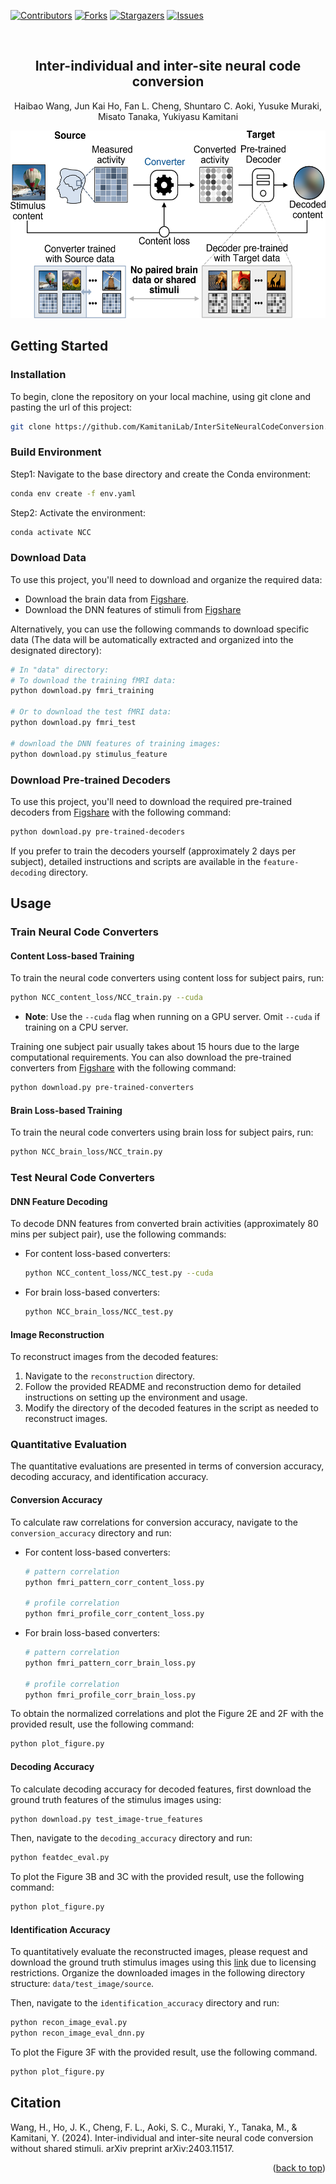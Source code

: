 
<!-- Improved compatibility of back to top link: See: https://github.com/othneildrew/Best-README-Template/pull/73 -->
<a name="readme-top"></a>

<!-- PROJECT SHIELDS -->
[![Contributors][contributors-shield]][contributors-url]
[![Forks][forks-shield]][forks-url]
[![Stargazers][stars-shield]][stars-url]
[![Issues][issues-shield]][issues-url]

<br />

<h2 align="center">Inter-individual and inter-site neural code conversion</h2>

  <p align="center">
Haibao Wang, Jun Kai Ho, Fan L. Cheng, Shuntaro C. Aoki, Yusuke Muraki, Misato Tanaka, Yukiyasu Kamitani
<p align="center">


<div align="center">

  <a href="https://github.com/KamitaniLab/InterSiteNeuralCodeConversion/blob/main/">
    <img src="figure/NCC.png",width="800" height="300">
  </a> 

</div>

<!-- MARKDOWN LINKS & IMAGES -->
<!-- https://www.markdownguide.org/basic-syntax/#reference-style-links -->
[contributors-shield]: https://img.shields.io/github/contributors/KamitaniLab/InterSiteNeuralCodeConversion.svg?style=for-the-badge
[contributors-url]: https://github.com/KamitaniLab/InterSiteNeuralCodeConversion/graphs/contributors
[forks-shield]: https://img.shields.io/github/forks/KamitaniLab/InterSiteNeuralCodeConversion.svg?style=for-the-badge
[forks-url]: https://github.com/KamitaniLab/InterSiteNeuralCodeConversion/forks
[stars-shield]: https://img.shields.io/github/issues/KamitaniLab/InterSiteNeuralCodeConversion.svg?style=for-the-badge
[stars-url]: https://github.com/KamitaniLab/InterSiteNeuralCodeConversion/stargazers
[issues-shield]: https://img.shields.io/github/stars/KamitaniLab/InterSiteNeuralCodeConversion.svg?style=for-the-badge
[issues-url]: https://github.com/KamitaniLab/InterSiteNeuralCodeConversion/issues
[license-shield]: https://img.shields.io/github/license/github_username/repo_name.svg?style=for-the-badge
[license-url]: https://github.com/github_username/repo_name/blob/master/LICENSE.txt

## Getting Started
### Installation
To begin, clone the repository on your local machine, using git clone and pasting the url of this project:
   ```sh
   git clone https://github.com/KamitaniLab/InterSiteNeuralCodeConversion.git
   ````
   
### Build Environment

Step1: Navigate to the base directory and create the Conda environment:
  ```sh
  conda env create -f env.yaml
  ```
Step2: Activate the environment:
  ```sh
  conda activate NCC
  ```
### Download Data

To use this project, you'll need to download and organize the required data:
- Download the brain data from [Figshare](https://figshare.com/articles/dataset/Inter-individual_deep_image_reconstruction/17985578).
- Download the DNN features of stimuli from [Figshare](https://figshare.com/articles/dataset/Inter-individual_and_inter-site_neural_code_conversion/26860954)

Alternatively, you can use the following commands to download specific data (The data will be automatically extracted and organized into the designated directory):
 ```sh
# In "data" directory:
# To download the training fMRI data:
python download.py fmri_training

# Or to download the test fMRI data:
python download.py fmri_test

# download the DNN features of training images:
python download.py stimulus_feature
 ```

### Download Pre-trained Decoders

To use this project, you'll need to download the required pre-trained decoders from [Figshare](https://figshare.com/articles/dataset/Inter-individual_and_inter-site_neural_code_conversion/26860954) with the following command:

```sh
python download.py pre-trained-decoders
```

If you prefer to train the decoders yourself (approximately 2 days per subject), detailed instructions and scripts are available in the `feature-decoding` directory.
## Usage

### Train Neural Code Converters

#### Content Loss-based Training

To train the neural code converters using content loss for subject pairs, run:

```sh
python NCC_content_loss/NCC_train.py --cuda
```

* **Note**: Use the `--cuda` flag when running on a GPU server. Omit `--cuda` if training on a CPU server.

Training one subject pair usually takes about 15 hours due to the large computational requirements. You can also download the pre-trained converters from [Figshare](https://figshare.com/articles/dataset/Inter-individual_and_inter-site_neural_code_conversion/26860954) with the following command:

```sh
python download.py pre-trained-converters
```

#### Brain Loss-based Training

To train the neural code converters using brain loss for subject pairs, run:

```sh
python NCC_brain_loss/NCC_train.py
```

### Test Neural Code Converters

#### DNN Feature Decoding

To decode DNN features from converted brain activities (approximately 80 mins per subject pair), use the following commands:

- For content loss-based converters:

  ```sh
  python NCC_content_loss/NCC_test.py --cuda
  ```

- For brain loss-based converters:

  ```sh
  python NCC_brain_loss/NCC_test.py
  ```

#### Image Reconstruction

To reconstruct images from the decoded features:

1. Navigate to the `reconstruction` directory.
2. Follow the provided README and reconstruction demo for detailed instructions on setting up the environment and usage.
3. Modify the directory of the decoded features in the script as needed to reconstruct images.

### Quantitative Evaluation
The quantitative evaluations are presented in terms of conversion accuracy, decoding accuracy, and identification accuracy.

#### Conversion Accuracy
To calculate raw correlations for conversion accuracy, navigate to the `conversion_accuracy` directory and run:

- For content loss-based converters:

  ```sh
  # pattern correlation
  python fmri_pattern_corr_content_loss.py
  
  # profile correlation
  python fmri_profile_corr_content_loss.py
  ```
  
- For brain loss-based converters:

  ```sh
  # pattern correlation
  python fmri_pattern_corr_brain_loss.py
  
  # profile correlation
  python fmri_profile_corr_brain_loss.py
  ```

To obtain the normalized correlations and plot the Figure 2E and 2F with the provided result, use the following command:
```sh
python plot_figure.py
```

#### Decoding Accuracy
To calculate decoding accuracy for decoded features, first download the ground truth features of the stimulus images using:
```sh
python download.py test_image-true_features
```

Then, navigate to the `decoding_accuracy` directory and run:
```sh
python featdec_eval.py
```
To plot the Figure 3B and 3C with the provided result, use the following command:
```sh
python plot_figure.py
```
#### Identification Accuracy
To quantitatively evaluate the reconstructed images, please request and download the ground truth stimulus images using this [link](https://forms.gle/ujvA34948Xg49jdn9) due to licensing restrictions. Organize the downloaded images in the following directory structure: `data/test_image/source`.

Then, navigate to the `identification_accuracy` directory and run:
```sh
python recon_image_eval.py
python recon_image_eval_dnn.py
```
To plot the Figure 3F with the provided result, use the following command.
```sh
python plot_figure.py
```

## Citation

Wang, H., Ho, J. K., Cheng, F. L., Aoki, S. C., Muraki, Y., Tanaka, M., & Kamitani, Y. (2024). Inter-individual and inter-site neural code conversion without shared stimuli. arXiv preprint arXiv:2403.11517.

<p align="right">(<a href="#readme-top">back to top</a>)</p>
